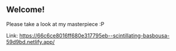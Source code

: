 ## Welcome!

Please take a look at my masterpiece :P

Link:
https://66c6ce8016ff680e317795eb--scintillating-basbousa-59d9bd.netlify.app/

